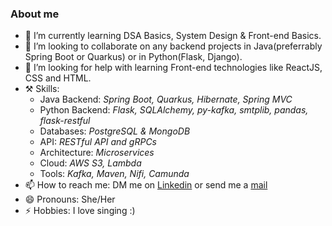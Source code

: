 ### About me
- 🌱 I’m currently learning DSA Basics, System Design & Front-end Basics.
- 👯 I’m looking to collaborate on any backend projects in Java(preferrably Spring Boot or Quarkus) or in Python(Flask, Django).
- 🤔 I’m looking for help with learning Front-end technologies like ReactJS, CSS and HTML.
- ⚒️ Skills:
    - Java Backend: *Spring Boot, Quarkus, Hibernate, Spring MVC*
    - Python Backend: *Flask, SQLAlchemy, py-kafka, smtplib, pandas, flask-restful*
    - Databases: *PostgreSQL & MongoDB*
    - API: *RESTful API and gRPCs*
    - Architecture: *Microservices* 
    - Cloud: *AWS S3, Lambda*
    - Tools: *Kafka, Maven, Nifi, Camunda*
- 📫 How to reach me: DM me on [Linkedin](https://www.linkedin.com/in/shreyaghosh6998) or send me a [mail](shreya.ghosh.6998@gmail.com)
- 😄 Pronouns: She/Her
- ⚡ Hobbies: I love singing :) 
